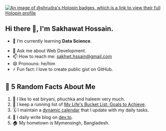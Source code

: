 <!-- [![Stand With Ukraine](https://raw.githubusercontent.com/vshymanskyy/StandWithUkraine/main/banner2-direct.svg)](https://stand-with-ukraine.pp.ua)
 [![Hackathon](assets/images/image.jpeg "I'm in the NASA Space Apps Challenge - National Hackathon, Bangladesh")](#)  -->

[![An image of @shrudra's Holopin badges, which is a link to view their full Holopin profile](https://holopin.me/shrudra)](https://holopin.io/@shrudra)

## Hi there 👋, I'm Sakhawat Hossain.
<!-- - 🔭 I’m currently working on <a href="https://github.com/shrudra/phpworko">phpWorko</a>. -->
- 🌱 I’m currently learning **Data Science**.
<!-- - 🚀 I’m looking to collaborate on <a href="https://github.com/shrudra/phpworko">phpWorko</a> -->
- 💬 Ask me about Web Development.
- 📫 How to reach me: <a href="mailto:sakhwt.hssain@gmail.com">sakhwt.hssain@gmail.com</a>
- 😄 Pronouns: he/him
- ⚡ Fun fact: I love to create public gist on GitHub.

## 🍿 5 Random Facts About Me

1. 🌭 I like to eat biryani, phuchka and haleem very much.
2. 📃 I keep a running list of [My Life's Bucket List: Goals to Achieve](https://shrudra.github.io/bucket-list.html).
3. 🗓️ I maintain a [dynamic calendar](https://shrudra.github.io/calendar.html) that I update with my daily tasks.
4. 📝 I daily write blog on [dev.to](https://dev.to/shrudra).
5. 🏠 My hometown is Mymensingh, Bangladesh.
